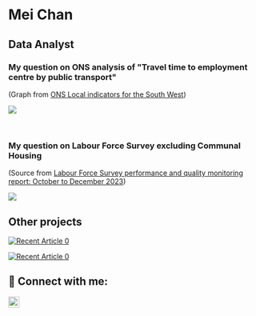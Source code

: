 <h1>Mei Chan</h1>
<h2>Data Analyst</h2>
<!-- <h2>👨‍💻 Projects:</h2> -->

<!-- My question on ONS analysis of "Travel time to employment centre by public transport"  -->
<h3> My question on ONS analysis of "Travel time to employment centre by public transport" </h3>

(Graph from <a href="https://explore-local-statistics.beta.ons.gov.uk/areas/E12000009-south-west/indicators#connectivity">ONS Local indicators for the South West</a>)

<p dir="auto"><img src="https://github.com/meic100/ONS-Question1/assets/169346776/45eafaae-4570-4e8a-9db8-81ed3c77ff9d" style="max-width: 100%;">
</p>

<br>
<!-- My question on Labour Force Survey excluding Communal Housing -->
<h3> My question on Labour Force Survey excluding Communal Housing </h3>

(Source from <a href="https://www.ons.gov.uk/employmentandlabourmarket/peopleinwork/employmentandemployeetypes/methodologies/labourforcesurveyperformanceandqualitymonitoringreportoctobertodecember2023#summary-of-methods">Labour Force Survey performance and quality monitoring report: October to December 2023</a>)

<p dir="auto"><img src="https://github.com/meic100/ONS-Question1/assets/169346776/483f1f19-4954-4c9e-b600-e1d2bde201de" style="max-width: 100%;">
</p>

<h2>Other projects</h2>
<!-- Domino's Pizza - Spotlight on Sales in Nigeria for 8.30-9.30am for 2 weeks in December 2015 -->
<!-- Power BI dashboard of Domino's Pizza sales -->
<p dir="auto"><a href="https://github.com/meic100/Dominos-Pizza" rel="nofollow"><img src="https://github.com/meic100/Dominos-Pizza/assets/169346776/3ab01251-a54a-48eb-802e-42298b1f98f1" alt="Recent Article 0" data-canonical-src="https://github.com/meic100/Dominos-Pizza" style="max-width: 100%;"></a>
</p>

<!-- Python in Jupyter Notebook -->
<p dir="auto"><a href="https://github.com/meic100/Car-sales" rel="nofollow"><img src="https://github.com/meic100/Car-sales/assets/169346776/54985620-e4bc-433e-b386-54f0f2f02941" alt="Recent Article 0" data-canonical-src="https://github.com/meic100/Car-sales" style="max-width: 100%;"></a></p>

<!-- J Bolla's portfolio 
<p dir="auto"><a href="https://github-readme-medium-recent-article.vercel.app/medium/@jbolla368/0" rel="nofollow"><img src="https://camo.githubusercontent.com/11e9a4e13ba4d4cf0fe8addf6ab46e2767774bd2144c893c15746d6f861dc07d/68747470733a2f2f6769746875622d726561646d652d6d656469756d2d726563656e742d61727469636c652e76657263656c2e6170702f6d656469756d2f406a626f6c6c613336382f32" alt="Recent Article 2" data-canonical-src="https://github-readme-medium-recent-article.vercel.app/medium/@jbolla368/2" style="max-width: 100%;"></a></p>
-->

<h2> 🤳 Connect with me:</h2>

[<img align="left" alt="MeiChan | LinkedIn" width="22px" src="https://cdn.jsdelivr.net/npm/simple-icons@v3/icons/linkedin.svg" />][linkedin]

[linkedin]: https://www.linkedin.com/in/meic100


<!--
### Hi there 👋
-->
<!--
**meic100/meic100** is a ✨ _special_ ✨ repository because its `README.md` (this file) appears on your GitHub profile.

Here are some ideas to get you started:

- 🔭 I’m currently working on ...
- 🌱 I’m currently learning ...
- 👯 I’m looking to collaborate on ...
- 🤔 I’m looking for help with ...
- 💬 Ask me about ...
- 📫 How to reach me: ...
- 😄 Pronouns: ...
- ⚡ Fun fact: ...
-->
